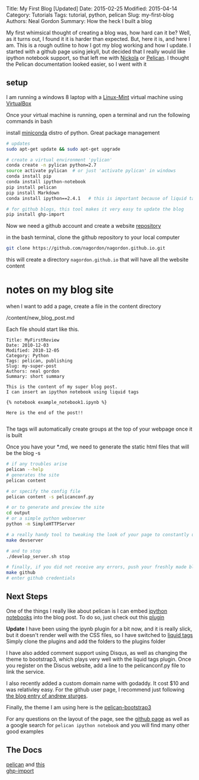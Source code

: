 Title: My First Blog [Updated]
Date: 2015-02-25
Modified: 2015-04-14
Category: Tutorials
Tags: tutorial, python, pelican
Slug: my-first-blog
Authors: Neal Gordon
Summary: How the heck I built a blog


My first whimsical thought of creating a blog was, how hard can it be? Well, as it turns out, I found it it is harder than expected. But, here it is, and here I am. This is a rough outline to how I got my blog working and how I update. I started with a github page using jekyll, but decided that I really would like ipython notebook support, so that left me with [Nickola](http://getnikola.com/) or [Pelican](http://docs.getpelican.com/en/3.5.0/#). I thought the Pelican documentation looked easier, so I went with it

## setup
I am running a windows 8 laptop with a  [Linux-Mint](http://www.linuxmint.com/) virtual machine using [VirtualBox ](https://www.virtualbox.org/)

Once your virtual machine is running, open a terminal and run the following commands in bash


install [miniconda](http://conda.pydata.org/miniconda.html) distro of python. Great package management

```bash
# updates
sudo apt-get update && sudo apt-get upgrade

# create a virtual environment 'pylican'
conda create -n pylican python=2.7
source activate pylican  # or just 'activate pylican' in windows
conda install pip
conda install ipython-notebook
pip install pelican
pip install Markdown
conda install ipython==2.4.1   # this is important because of liquid tags

# for github blogs, this tool makes it very easy to update the blog
pip install ghp-import
```

Now we need a github account and create a website [repository](https://github.com/nagordon/nagordon.github.io)

in the bash terminal, clone the github repository to your local computer 
```bash
git clone https://github.com/nagordon/nagordon.github.io.git
```

this will create a directory ```nagordon.github.io``` that will have all the website content

# notes on my blog site
when I want to add a page, create a file in the content directory

/content/new_blog_post.md

Each file should start like this.
```
Title: MyFirstReview
Date: 2010-12-03
Modified: 2010-12-05
Category: Python
Tags: pelican, publishing
Slug: my-super-post
Authors: neal gordon
Summary: short summary

This is the content of my super blog post.
I can insert an ipython notebook using liquid tags

{% notebook example_notebook1.ipynb %}

Here is the end of the post!!


```
The tags will automatically create groups at the top of your webpage once it is built

Once you have your *.md, we need to generate the static html files that will be the blog -s 
```bash
# if any troubles arise
pelican --help
# generates the site
pelican content

# or specify the config file
pelican content -s pelicanconf.py

# or to generate and preview the site
cd output
# or a simple python webserver
python -m SimpleHTTPServer

# a really handy tool to tweaking the look of your page to constantly update
make devserver

# and to stop
./develop_server.sh stop

# finally, if you did not receive any errors, push your freshly made blog to your github account, get a cup of coffee, and a few minutes later your updates should be live on the web
make github
# enter github credentials
```

## Next Steps
One of the things I really like about pelican is I can embed [ipython notebooks](http://nbviewer.ipython.org/) into the blog post. To do so, just check out this [plugin](https://github.com/danielfrg/pelican-ipynb)

**Update**
I have been using the ipynb plugin for a bit now, and it is really slick, but it doesn't render well with the CSS files, so I have switched to [liquid tags](https://github.com/getpelican/pelican-plugins/tree/master/liquid_tags)
Simply clone the plugins and add the folders to the plugins folder

I have also added comment support using Disqus, as well as changing the theme to bootstrap3, which plays very well with the liquid tags plugin. Once you register on the Discus website, add a line to the pelicanconf.py file to link the service.

I also recently added a custom domain name with godaddy. It cost $10 and was relativley easy. For the github user page, I recommend just following [the blog entry of andrew sturges](http://andrewsturges.com/blog/jekyll/tutorial/2014/11/06/github-and-godaddy.html).

Finally, the theme I am using here is the [pelican-bootstrap3](https://github.com/DandyDev/pelican-bootstrap3)

For any questions on the layout of the page, see the [github page]( nagordon.github.io) 
 as well as a google search for ```pelican ipython notebook``` and you will find many other good examples

## The Docs
[pelican](http://docs.getpelican.com/en/3.4.0/index.html) and [this](http://blog.getpelican.com/)  
[ghp-import](https://github.com/davisp/ghp-import)  

